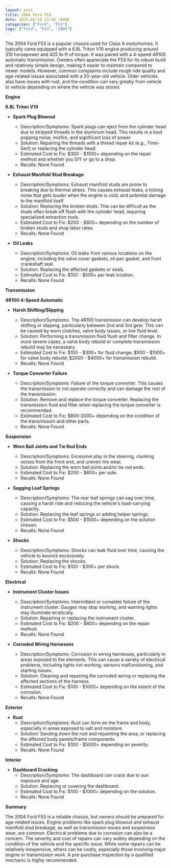 ```yaml
---
layout: post
title: 2004 Ford F53
date: 2025-03-14 13:59 -0400
categories: ["Ford", "F53"]
tags: ["Ford", "F53", "2004"]
---
```

The 2004 Ford F53 is a popular chassis used for Class A motorhomes. It typically came equipped with a 6.8L Triton V10 engine producing around 310 horsepower and 425 lb-ft of torque. It was paired with a 4-speed 4R100 automatic transmission. Owners often appreciate the F53 for its robust build and relatively simple design, making it easier to maintain compared to newer models. However, common complaints include rough ride quality and age-related issues associated with a 20-year-old vehicle. Older vehicles also have issues with rust, and the condition can vary greatly from vehicle to vehicle depending on where the vehicle was stored.

**Engine**

**6.8L Triton V10**

*   **Spark Plug Blowout**
    *   Description/Symptoms: Spark plugs can eject from the cylinder head due to stripped threads in the aluminum head. This results in a loud popping noise, misfire, and significant loss of power.
    *   Solution: Repairing the threads with a thread repair kit (e.g., Time-Sert) or replacing the cylinder head.
    *   Estimated Cost to Fix: $300 - $1500+ depending on the repair method and whether you DIY or go to a shop.
    *   Recalls: None Found

*   **Exhaust Manifold Stud Breakage**
    *   Description/Symptoms: Exhaust manifold studs are prone to breaking due to thermal stress. This causes exhaust leaks, a ticking noise that gets louder when the engine is cold, and potential damage to the manifold itself.
    *   Solution: Replacing the broken studs. This can be difficult as the studs often break off flush with the cylinder head, requiring specialized extraction tools.
    *   Estimated Cost to Fix: $200 - $800+ depending on the number of broken studs and shop labor rates.
    *   Recalls: None Found

*   **Oil Leaks**
    *   Description/Symptoms: Oil leaks from various locations on the engine, including the valve cover gaskets, oil pan gasket, and front crankshaft seal.
    *   Solution: Replacing the affected gaskets or seals.
    *   Estimated Cost to Fix: $100 - $500+ per leak location.
    *   Recalls: None Found

**Transmission**

**4R100 4-Speed Automatic**

*   **Harsh Shifting/Slipping**
    *   Description/Symptoms: The 4R100 transmission can develop harsh shifting or slipping, particularly between 2nd and 3rd gear. This can be caused by worn clutches, valve body issues, or low fluid level.
    *   Solution: Performing a transmission fluid flush and filter change. In more severe cases, a valve body rebuild or complete transmission rebuild may be necessary.
    *   Estimated Cost to Fix: $100 - $300+ for fluid change; $500 - $1500+ for valve body rebuild; $2000 - $4000+ for transmission rebuild.
    *   Recalls: None Found

*   **Torque Converter Failure**
    * Description/Symptoms: Failure of the torque converter. This causes the transmission to not operate correctly and can damage the rest of the transmission.
    * Solution: Remove and replace the torque converter. Replacing the transmission fluid and filter when replacing the torque converter is recommended.
    * Estimated Cost to Fix: $800-2000+ depending on the condition of the transmission and other parts.
    *   Recalls: None Found

**Suspension**

*   **Worn Ball Joints and Tie Rod Ends**
    *   Description/Symptoms: Excessive play in the steering, clunking noises from the front end, and uneven tire wear.
    *   Solution: Replacing the worn ball joints and/or tie rod ends.
    *   Estimated Cost to Fix: $200 - $600+ per side.
    *   Recalls: None Found

*   **Sagging Leaf Springs**
    *   Description/Symptoms: The rear leaf springs can sag over time, causing a harsh ride and reducing the vehicle's load-carrying capacity.
    *   Solution: Replacing the leaf springs or adding helper springs.
    *   Estimated Cost to Fix: $500 - $1500+ depending on the solution chosen.
    *   Recalls: None Found

*   **Shocks**
    *   Description/Symptoms: Shocks can leak fluid over time, causing the vehicle to bounce excessively.
    *   Solution: Replacing the shocks.
    *   Estimated Cost to Fix: $100 - $300+ per shock.
    *   Recalls: None Found

**Electrical**

*   **Instrument Cluster Issues**
    *   Description/Symptoms: Intermittent or complete failure of the instrument cluster. Gauges may stop working, and warning lights may illuminate erratically.
    *   Solution: Repairing or replacing the instrument cluster.
    *   Estimated Cost to Fix: $200 - $800+ depending on the repair method.
    *   Recalls: None Found

*   **Corroded Wiring Harnesses**
    *   Description/Symptoms: Corrosion in wiring harnesses, particularly in areas exposed to the elements. This can cause a variety of electrical problems, including lights not working, sensors malfunctioning, and starting issues.
    *   Solution: Cleaning and repairing the corroded wiring or replacing the affected sections of the harness.
    *   Estimated Cost to Fix: $100 - $1000+ depending on the extent of the corrosion.
    *   Recalls: None Found

**Exterior**

*   **Rust**
    *   Description/Symptoms: Rust can form on the frame and body, especially in areas exposed to salt and moisture.
    *   Solution: Sanding down the rust and repainting the area, or replacing the affected body panels/frame components.
    *   Estimated Cost to Fix: $100 - $5000+ depending on severity.
    *   Recalls: None Found

**Interior**

*   **Dashboard Cracking**
    *   Description/Symptoms: The dashboard can crack due to sun exposure and age.
    *   Solution: Replacing or covering the dashboard.
    *   Estimated Cost to Fix: $100 - $1000+ depending on the solution.
    *   Recalls: None Found

**Summary**

The 2004 Ford F53 is a reliable chassis, but owners should be prepared for age-related issues. Engine problems like spark plug blowout and exhaust manifold stud breakage, as well as transmission issues and suspension wear, are common. Electrical problems due to corrosion can also be a concern. The severity and cost of repairs can vary widely depending on the condition of the vehicle and the specific issue. While some repairs can be relatively inexpensive, others can be costly, especially those involving major engine or transmission work. A pre-purchase inspection by a qualified mechanic is highly recommended.

